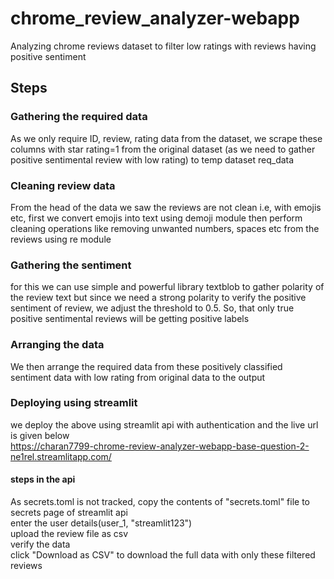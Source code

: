 # chrome_review_analyzer-webapp
Analyzing chrome reviews dataset to filter low ratings with reviews having positive sentiment  

## Steps  
### Gathering the required data  
As we only require ID, review, rating data from the dataset, we scrape these columns with star rating=1 from the original dataset (as we need to gather positive sentimental review with low rating) to temp dataset req_data  

### Cleaning review data  
From the head of the data we saw the reviews are not clean i.e, with emojis etc, first we convert emojis into text using demoji module then perform cleaning operations like removing unwanted numbers, spaces etc from the reviews using re module  

### Gathering the sentiment  
for this we can use simple and powerful library textblob to gather polarity of the review text but since we need a strong polarity to verify the positive sentiment of review, we adjust the threshold to 0.5. So, that only true positive sentimental reviews will be getting positive labels  

### Arranging the data  
We then arrange the required data from these positively classified sentiment data with low rating from original data to the output  

### Deploying using streamlit  
we deploy the above using streamlit api with authentication and the live url is given below  
https://charan7799-chrome-review-analyzer-webapp-base-question-2-ne1rel.streamlitapp.com/  

#### steps in the api  
As secrets.toml is not tracked, copy the contents of "secrets.toml" file to secrets page of streamlit api  
enter the user details(user_1, "streamlit123")  
upload the review file as csv  
verify the data  
click "Download as CSV" to download the full data with only these filtered reviews  
